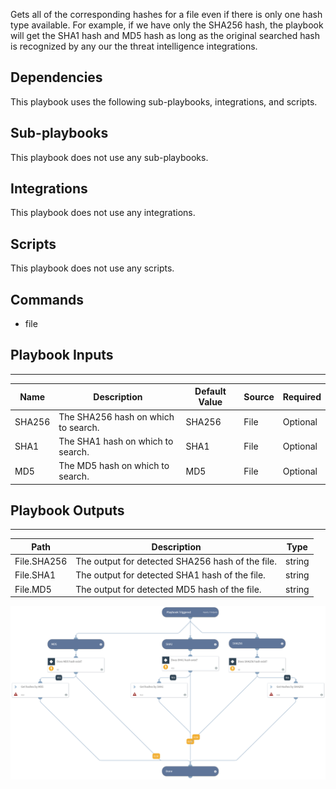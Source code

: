 Gets all of the corresponding hashes for a file even if there is only one hash type available.
For example, if we have only the SHA256 hash, the playbook will get the SHA1 hash and MD5 hash as long as the
original searched hash is recognized by any our the threat intelligence integrations.


## Dependencies
This playbook uses the following sub-playbooks, integrations, and scripts.

## Sub-playbooks
This playbook does not use any sub-playbooks.

## Integrations
This playbook does not use any integrations.

## Scripts
This playbook does not use any scripts.

## Commands
* file

## Playbook Inputs
---

| **Name** | **Description** | **Default Value** | **Source** | **Required** |
| --- | --- | --- | --- | --- |
| SHA256 | The SHA256 hash on which to search. | SHA256 | File | Optional |
| SHA1 | The SHA1 hash on which to search. | SHA1 | File | Optional |
| MD5 | The MD5 hash on which to search. | MD5 | File | Optional |

## Playbook Outputs
---

| **Path** | **Description** | **Type** |
| --- | --- | --- |
| File.SHA256 | The output for detected SHA256 hash of the file. | string |
| File.SHA1 | The output for detected SHA1 hash of the file. | string |
| File.MD5 | The output for detected MD5 hash of the file. | string |

![Convert_file_hash_to_corresponding_hashes](https://github.com/ElazarK/content-docs/blob/master/images/playbooks/Convert_file_hash_to_corresponding_hashes.png)
